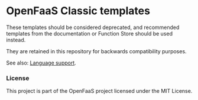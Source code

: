 # OpenFaaS Classic templates

These templates should be considered deprecated, and recommended templates from the documentation or Function Store should be used instead.

They are retained in this repository for backwards compatibility purposes.

See also: [Language support](https://docs.openfaas.com/languages/overview/).

### License

This project is part of the OpenFaaS project licensed under the MIT License.
